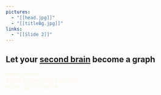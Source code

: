 ```yaml
---
pictures:
  - "[[head.jpg]]"
  - "[[titleBg.jpg]]"
links:
  - "[[Slide 2]]"
---
```

## Let your [second brain](#SecondBrain) become a graph
<!-- element style="color: rgb(253,246,228);" -->
<grid drag="60 55" drop="5 60">
<p style="text-align: left; color: rgb(253,246,228)">
Kevin Gruner<br>
Digital Engineering Specialist<br>
Nodes 2023 – EMEA</p>
</grid>
